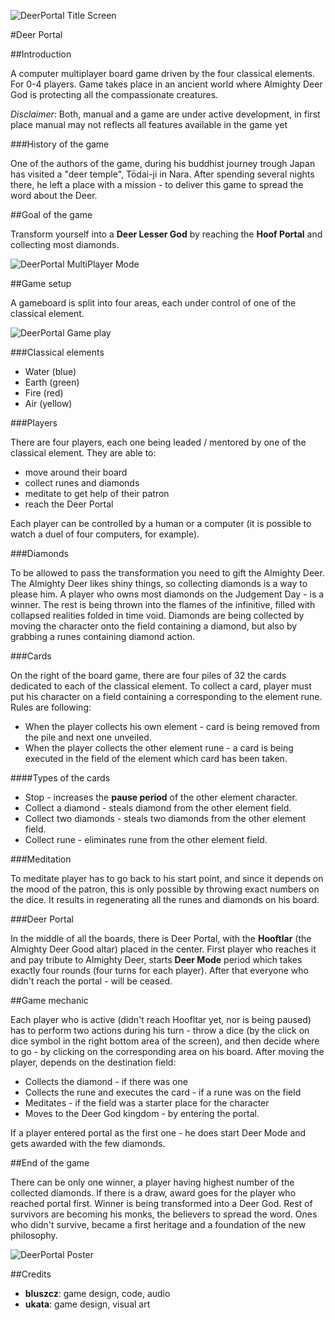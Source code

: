 ![DeerPortal Title Screen](https://bluszcz.net/projects/games/deerportal/deerportal-game-about-how-human-can-be-upgraded-to-the-deer_773.png/@@images/image.png)

#Deer Portal

##Introduction

A computer multiplayer board game driven by the four classical elements. For 0-4 players. Game takes place in an ancient world where Almighty Deer God is protecting all the compassionate creatures.

*Disclaimer*: Both, manual and a game are under active development, in first place manual may not reflects all features available in the game yet

###History of the game

One of the authors of the game, during his buddhist journey trough Japan has visited a "deer temple", Tōdai-ji in Nara. After spending several nights there, he left a place with a mission - to deliver this game to spread the word about the Deer.

##Goal of the game

Transform yourself into a **Deer Lesser God** by reaching the **Hoof Portal** and collecting most diamonds.

![DeerPortal MultiPlayer Mode](https://bluszcz.net/projects/games/deerportal/deerportal-game-about-how-human-can-be-upgraded-to-the-deer_771.png/@@images/image.png)

##Game setup

A gameboard is split into four areas, each under control of one of the classical element.

![DeerPortal Game play](https://bluszcz.net/projects/games/deerportal/deerportal-game-about-how-human-can-be-upgraded-to-the-deer_772.png/@@images/image.png)

###Classical elements

* Water (blue) 
* Earth (green)
* Fire (red)
* Air (yellow)


###Players

There are four players, each one being leaded / mentored by one of the classical element. They are able to:

* move around their board
* collect runes and diamonds
* meditate to get help of their patron 
* reach the Deer Portal 


Each player can be controlled by a human or a computer (it is possible to watch a duel of four computers, for example).

###Diamonds

To be allowed to pass the transformation you need to gift the Almighty Deer. The Almighty Deer likes shiny things, so collecting diamonds is a way to please him. A player who owns most diamonds on the Judgement Day - is a winner. The rest is being thrown into the flames of the infinitive, filled with collapsed realities folded in time void. Diamonds are being collected by moving the character onto the field containing a diamond, but also by grabbing a runes containing diamond action.

###Cards

On the right of the board game, there are four piles of 32 the cards dedicated to each of the classical element. To collect a card, player must put his character on a field containing a corresponding to the element rune. Rules are following:

* When the player collects his own element - card is being removed from the pile and next one unveiled. 
* When the player collects the other element rune - a card is being executed in the field of the element which card has been taken.


####Types of the cards

* Stop - increases the **pause period** of the  other element character. 
* Collect a diamond - steals diamond from the other element field. 
* Collect two diamonds - steals two diamonds from the other element field. 
* Collect rune - eliminates rune from the other element field. 


###Meditation

To meditate player has to go back to his start point, and since it depends on the mood of the patron, this is only possible by throwing exact numbers on the dice. It results in regenerating all the runes and diamonds on his board.

###Deer Portal

In the middle of all the boards, there is Deer Portal, with the **Hooftlar** (the Almighty Deer Good altar) placed in the center. First player who reaches it and pay tribute to Almighty Deer, starts **Deer Mode** period which takes exactly four rounds (four turns for each player). After that everyone who didn't reach the portal - will be ceased. 


##Game mechanic


Each player who is active (didn't reach Hoofltar yet, nor is being paused) has to perform two actions during his turn - throw a dice (by the click on dice symbol in the right bottom area of the screen), and then decide where to go - by clicking on the corresponding area on his board. After moving the player, depends on the destination field:

* Collects the diamond - if there was one
* Collects the rune and executes the card - if a rune was on the field
* Meditates - if the field was a starter place for the character
* Moves to the Deer God kingdom - by entering the portal. 

If a player entered portal as the first one - he does start Deer Mode and gets awarded with the few diamonds.



##End of the game

There can be only one winner, a player having highest number of the collected diamonds. If there is a draw, award goes for the player who reached portal first. Winner is being transformed into a Deer God. Rest of survivors are becoming his monks, the believers to spread the word. Ones who didn't survive, became a first heritage and a foundation of the new philosophy. 

![DeerPortal Poster](https://bluszcz.net/projects/games/deerportal/poster01.png/@@images/image.png)

##Credits


* **bluszcz**: game design, code, audio
* **ukata**: game design, visual art

 
